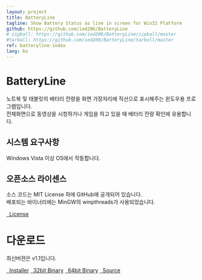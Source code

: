 ```yaml
---
layout: project
title: BatteryLine
tagline: Show Battery Status as line in screen for Win32 Platform
github: https://github.com/ied206/BatteryLine
# zipball: https://github.com/ied206/BatteryLine/zipball/master
#tarball: https://github.com/ied206/BatteryLine/tarball/master
ref: batteryline-index
lang: ko
---
```


# <i class="fa fa-battery-3"></i> BatteryLine
노트북 및 태블릿의 배터리 잔량을 화면 가장자리에 직선으로 표시해주는 윈도우용 프로그램입니다.  
전체화면으로 동영상을 시청하거나 게임을 하고 있을 때 배터리 잔량 확인에 유용합니다.  

## 시스템 요구사항
Windows Vista 이상 OS에서 작동합니다.

## 오픈소스 라이센스
소스 코드는 MIT License 하에 GitHub에 공개되어 있습니다.  
배포되는 바이너리에는 MinGW의 winpthreads가 사용되었습니다.  

<a href="https://github.com/ied206/BatteryLine/blob/master/LICENSE" class="btn-black"><i class="fa fa-book"></i>&nbsp;&nbsp;License</a>

# 다운로드
최신버젼은 v1.1입니다.

<a href="https://ied206.github.io/BatteryLine/release/BatteryLine-v1.1-Installer.exe" class="btn-black"><i class="fa fa-archive"></i>&nbsp;&nbsp;Installer</a>
<a href="https://ied206.github.io/BatteryLine/release/BatteryLine-v1.1-x86.zip" class="btn-black"><i class="fa fa-tasks"></i>&nbsp;&nbsp;32bit Binary</a>
<a href="https://ied206.github.io/BatteryLine/release/BatteryLine-v1.1-x64.zip" class="btn-black"><i class="fa fa-tasks"></i>&nbsp;&nbsp;64bit Binary</a>
<a href="https://ied206.github.io/BatteryLine/release/BatteryLine-v1.1-src.zip" class="btn-black"><i class="fa fa-gears"></i>&nbsp;&nbsp;Source</a>
